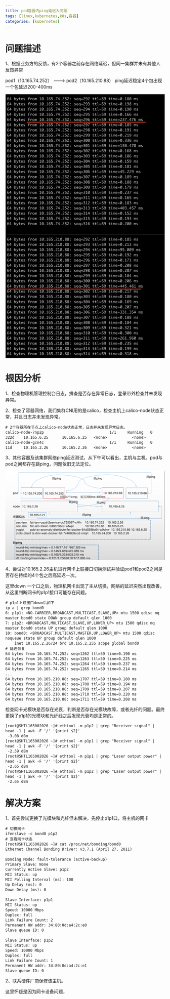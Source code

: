 ```yaml
---
title: pod容器内ping延迟大问题
tags: [linux,kubernetes,k8s,容器]
categories: [kubernetes]
---
```

# 问题描述

1、根据业务方的反馈，有2个容器之前存在网络延迟，但同一集群并未有其他人反馈异常

pod1（10.165.74.252） ---> pod2（10.165.210.88） ping延迟稳定4个包出现一个包延迟200-400ms

![1687840745062](pod容器内ping延迟大问题/1687840745062.png)

# 根因分析

1、检查物理机管理控制台日志，排查是否存在异常日志，登录带外检查并未发现异常。

2、检查了容器网络，我们集群CNI用的是calico，检查主机上calico-node状态正常，并且日志并未发现异常。

```
# 2个容器所在节点上calico-node状态正常，日志并未发现异常日志。
calico-node-7np2p                             1/1     Running   0          322d    10.165.6.25      10.165.6.25   <none>           <none>
calico-node-gcn4c                             1/1     Running   0          11d     10.165.2.26      10.165.2.26   <none>           <none>
```

3、其他容器及该集群网络ping延迟测试，从下午可以看出，主机与主机、pod与pod之间都存在跳ping，问题依旧无法定位。

![1687844409482](pod容器内ping延迟大问题/1687844409482.png)

4、尝试对10.165.2.26主机进行网卡上联接口切换测试并验证pod1和pod2之间是否存在持续的4个包之后高延迟一次。

这里down 一个口之后，物理机网卡出现了主从切换，网络的延迟突然出现改善，从这里判断网卡的p1p1接口可能存在问题。

```
# p1p1上联接口down后如下
ip a | grep bond0
6: p1p1: <NO-CARRIER,BROADCAST,MULTICAST,SLAVE,UP> mtu 1500 qdisc mq master bond0 state DOWN group default qlen 1000
7: p1p2: <BROADCAST,MULTICAST,SLAVE,UP,LOWER_UP> mtu 1500 qdisc mq master bond0 state UP group default qlen 1000
10: bond0: <BROADCAST,MULTICAST,MASTER,UP,LOWER_UP> mtu 1500 qdisc noqueue state UP group default qlen 1000
    inet 10.165.2.26/24 brd 10.165.2.255 scope global bond0
# 延迟恢复
64 bytes from 10.165.74.252: seq=1262 ttl=59 time=0.190 ms
64 bytes from 10.165.74.252: seq=1263 ttl=59 time=0.225 ms
64 bytes from 10.165.74.252: seq=1264 ttl=59 time=0.237 ms
64 bytes from 10.165.74.252: seq=1265 ttl=59 time=0.214 ms
...
64 bytes from 10.165.210.88: seq=1707 ttl=59 time=0.180 ms
64 bytes from 10.165.210.88: seq=1708 ttl=59 time=0.194 ms
64 bytes from 10.165.210.88: seq=1709 ttl=59 time=0.207 ms
64 bytes from 10.165.210.88: seq=1710 ttl=59 time=0.220 ms
64 bytes from 10.165.210.88: seq=1711 ttl=59 time=0.208 ms

```

检查网卡光模块是否存在光衰，判断是否存在光模块故障，或者光纤的问题。最终更换了p1p1的光模块和光纤线之后发现光衰均是正常的。

```
[root@SHTL165002026 ~]# ethtool -m p1p2 | grep "Receiver signal" |  head -1 | awk -F '/' '{print $2}'
 -3.08 dBm
[root@SHTL165002026 ~]# ethtool -m p1p1 | grep "Receiver signal" |  head -1 | awk -F '/' '{print $2}'
 -2.59 dBm
[root@SHTL165002026 ~]# ethtool -m p1p1 | grep "Laser output power" |  head -1 | awk -F '/' '{print $2}'
 -2.65 dBm
[root@SHTL165002026 ~]# ethtool -m p1p2 | grep "Laser output power" |  head -1 | awk -F '/' '{print $2}'
 -2.65 dBm
```

# 解决方案

1、首先尝试更换了光模块和光纤但未解决，先停止p1p1口，将主机的网卡

```
# 切换网卡
ifenslave -c bond0 p1p2
# 查看网卡状态
[root@SHTL165002026 ~]# cat /proc/net/bonding/bond0
Ethernet Channel Bonding Driver: v3.7.1 (April 27, 2011)

Bonding Mode: fault-tolerance (active-backup)
Primary Slave: None
Currently Active Slave: p1p2
MII Status: up
MII Polling Interval (ms): 100
Up Delay (ms): 0
Down Delay (ms): 0

Slave Interface: p1p1
MII Status: up
Speed: 10000 Mbps
Duplex: full
Link Failure Count: 2
Permanent HW addr: 34:80:0d:a4:2c:e0
Slave queue ID: 0

Slave Interface: p1p2
MII Status: up
Speed: 10000 Mbps
Duplex: full
Link Failure Count: 1
Permanent HW addr: 34:80:0d:a4:2c:e1
Slave queue ID: 0
```

2、联系硬件厂商保修该主机。

这里怀疑是因为网卡设备问题，
